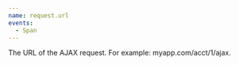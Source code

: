```yaml
---
name: request.url
events:
  - Span
---
```


The URL of the AJAX request. For example: myapp.com/acct/1/ajax.